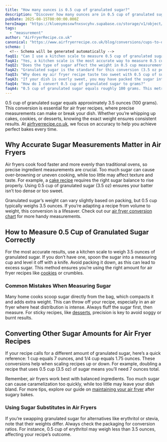 ```yaml
---
title: "How many ounces is 0.5 cup of granulated sugar?"
description: "Discover how many ounces are in 0.5 cup of granulated sugar with our easy conversion guide. Perfect for air fryer baking!"
pubDate: 2025-08-15T00:00:00.000Z
heroImage: "https://klueoymssxwfnxsvcyhv.supabase.co/storage/v1/object/public/Shmucket/how-many-ounces-is-0-5-cup-of-granulated-sugar.webp"
tags:
  - "measurement"
author: "AirFryerRecipe.co.uk"
canonical: "https://www.airfryerrecipe.co.uk/blog/conversions/cups-to-ounces/how-many-ounces-is-0-5-cup-of-granulated-sugar"
schema: |
  <!-- Schema will be generated automatically -->
faqQ1: "Can I use a kitchen scale to measure 0.5 cup of granulated sugar?"
faqA1: "Yes, a kitchen scale is the most accurate way to measure 0.5 cup of granulated sugar, which weighs approximately 3.5 ounces. Simply place your bowl on the scale, tare it to zero, and add sugar until you reach the correct weight."
faqQ2: "Does the type of sugar affect the weight in 0.5 cup measurements?"
faqA2: "Granulated sugar is the standard for this conversion (3.5 oz per 0.5 cup), but other sugars like brown or powdered may vary slightly due to density. Always check specific conversion charts if using alternatives."
faqQ3: "Why does my air fryer recipe taste too sweet with 0.5 cup of sugar?"
faqA3: "If your dish is overly sweet, you may have packed the sugar into the measuring cup, adding extra weight. Fluff the sugar first and level it off for accuracy. Air fryers intensify flavors, so slight excesses are more noticeable."
faqQ4: "How do I convert 0.5 cup of granulated sugar to grams?"
faqA4: "0.5 cup of granulated sugar equals roughly 100 grams. This metric conversion is handy for UK recipes or if your scale measures in grams. Always double-check with a scale for precision."
---
```

<p>0.5 cup of granulated sugar equals approximately 3.5 ounces (100 grams). This conversion is essential for air fryer recipes, where precise measurements can make or break your dish. Whether you’re whipping up cakes, cookies, or desserts, knowing the exact weight ensures consistent results. At <a href=https://www.airfryerrecipe.co.uk>airfryerrecipe.co.uk</a>, we focus on accuracy to help you achieve perfect bakes every time.</p>

<h2>Why Accurate Sugar Measurements Matter in Air Fryers</h2>  
<p>Air fryers cook food faster and more evenly than traditional ovens, so precise ingredient measurements are crucial. Too much sugar can cause over-browning or uneven cooking, while too little may affect texture and taste. For example, a <a href=https://www.airfryerrecipe.co.uk/recipe-category/cakes>cake recipe</a> requires the right sugar balance to rise properly. Using 0.5 cup of granulated sugar (3.5 oz) ensures your batter isn’t too dense or too sweet.</p>  
<p>Granulated sugar’s weight can vary slightly based on packing, but 0.5 cup typically weighs 3.5 ounces. If you’re adapting a recipe from volume to weight, this conversion is a lifesaver. Check out our <a href=https://www.airfryerrecipe.co.uk/air-fryer-conversion-chart>air fryer conversion chart</a> for more handy measurements.</p>  

<h2>How to Measure 0.5 Cup of Granulated Sugar Correctly</h2>  
<p>For the most accurate results, use a kitchen scale to weigh 3.5 ounces of granulated sugar. If you don’t have one, spoon the sugar into a measuring cup and level it off with a knife. Avoid packing it down, as this can lead to excess sugar. This method ensures you’re using the right amount for air fryer recipes like <a href=https://www.airfryerrecipe.co.uk/recipe-category/cookies>cookies</a> or crumbles.</p>  

<h3>Common Mistakes When Measuring Sugar</h3>  
<p>Many home cooks scoop sugar directly from the bag, which compacts it and adds extra weight. This can throw off your recipe, especially in an air fryer where heat distribution is intense. Always fluff the sugar first, then measure. For sticky recipes, like <a href=https://www.airfryerrecipe.co.uk/recipes>desserts</a>, precision is key to avoid soggy or burnt results.</p>  

<h2>Converting Other Sugar Amounts for Air Fryer Recipes</h2>  
<p>If your recipe calls for a different amount of granulated sugar, here’s a quick reference: 1 cup equals 7 ounces, and 1/4 cup equals 1.75 ounces. These conversions help when scaling recipes up or down. For example, doubling a recipe that uses 0.5 cup (3.5 oz) of sugar means you’ll need 7 ounces total.</p>  
<p>Remember, air fryers work best with balanced ingredients. Too much sugar can cause caramelization too quickly, while too little may leave your dish bland. For more tips, explore our guide on <a href=https://www.airfryerrecipe.co.uk/air-fryer-cleaner>maintaining your air fryer</a> after sugary bakes.</p>  

<h3>Using Sugar Substitutes in Air Fryers</h3>  
<p>If you’re swapping granulated sugar for alternatives like erythritol or stevia, note that their weights differ. Always check the packaging for conversion ratios. For instance, 0.5 cup of erythritol may weigh less than 3.5 ounces, affecting your recipe’s outcome.</p>
